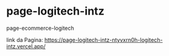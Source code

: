 # page-logitech-intz
page-ecommerce-logitech

link da Pagina: https://page-logitech-intz-ntyvxrn0h-logitech-intz.vercel.app/
